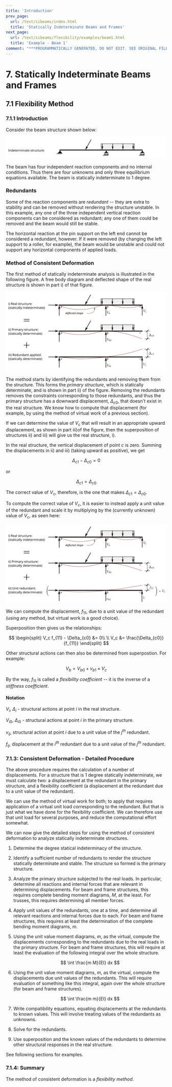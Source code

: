 ```yaml
---
title: 'Introduction'
prev_page:
  url: /text/sibeams/index.html
  title: 'Statically Indeterminate Beams and Frames'
next_page:
  url: /text/sibeams/flexibility/examples/beam1.html
  title: 'Example - Beam 1'
comment: "***PROGRAMMATICALLY GENERATED, DO NOT EDIT. SEE ORIGINAL FILES IN /content***"
---
```

# 7. Statically Indeterminate Beams and Frames
 
## 7.1 Flexibility Method
 
### 7.1.1 Introduction
 
 
Consider the beam structure shown below:

![Figure](../../../..//images/sibeams/flexibility/introduction/consistent-deformation-0.svg)

The beam has four independent reaction components and no internal
conditions.  Thus there are four unknowns and only three equilibrium
equations available.  The beam is statically indeterminate to 1
degree.

### Redundants

Some of the reaction components are _redundant_ -- they are extra to
stability and can be removed without rendering the structure unstable.
In this example, any one of the three independent vertical reaction
components can be considered as redundant; any one of them could be
removed and the beam would still be stable.

The horizontal reaction at the pin support on the left end cannot be
considered a redundant, however.  If it were removed (by changing the
left support to a roller, for example), the beam would be unstable and
could not support any horizontal components of applied loads.

### Method of Consistent Deformation

The first method of statically indeterminate analysis is illustrated
in the following figure.  A free body diagram and deflected shape of
the real structure is shown in part i) of that figure.

![Figure](../../../..//images/sibeams/flexibility/introduction/consistent-deformation-1.svg)
 

The method starts by identifying the redundants and removing them from
the structure.  This forms the _primary structure_, which is
statically determinate, and is shown in part ii) of the figure.
Removing the redundants removes the constraints corresponding to those
redundants, and thus the primary structure has a downward
displacement, $\Delta_{c0}$, that doesn't exist in the real
structure.  We know how to compute that displacement (for example, by
using the method of virtual work of a previous section).

If we can determine the value of $V_c$ that will result in an
appropriate upward displacement, as shown in part iii)of the figure,
then the superposition of structures ii) and iii) will give us the
real structure, i).  

In the real structure, the vertical displacement of point _c_ is zero.
Summing the displacements in ii) and iii) (taking upward as positive),
we get

$$
\Delta_{c1} - \Delta_{c0} = 0
$$

or

$$
\Delta_{c1} = \Delta_{c0}
$$

The correct value of $V_c$, therefore, is the one that makes
$\Delta_{c1} = \Delta_{c0}$.


To compute the correct value of $V_c$, it is easier to
instead apply a unit value of the redundant and scale it by multiplying
by the (currently unknown) value of $V_c$, as seen here:

 ![Figure](../../../..//images/sibeams/flexibility/introduction/consistent-deformation-3.svg)

We can compute the displacement, $f_{11}$, due to a unit value of the
redundant (using any method, but virtual work is a good choice).

Superposition then gives us the relationships:

$$
   \begin{split}
   V_c f_{11} - \Delta_{c0} &= 0\\
   \\
   V_c &= \frac{\Delta_{c0}}{f_{11}}
   \end{split}
$$

Other structural actions can then also be determined from superpostion.
For example:

$$
V_b = V_{b0} + v_{b1}\times V_c
$$

By the way, $f_{11}$ is called a _flexibility coefficient_ -- it is
the inverse of a _stiffness coefficient_.

#### Notation

$V_i$, $\Delta_i$ - structural actions at point $i$ in the real structure.

$V_{i0}$, $\Delta_{i0}$ - structural actions at point $i$ in the primary structure.

$v_{ij}$, structural action at point $i$ due to a unit value of the $j^{th}$ redundant.

$f_{ij}$, displacement at the $i^{th}$ redundant due to a unit value of the $j^{th}$ redundant.

### 7.1.3: Consistent Deformation - Detailed Procedure


The above procedure requires the calculation of a number of
displacements.  For a structure that is 1 degree statically
indeterminate, we must calculate two: a displacement at the redundant
in the primary structure, and a flexibility coefficient (a
displacement at the redundant due to a unit value of the redundant).

We can use the method of virtual work for both; to apply that requires
application of a virtual unit load corresponding to the redundant.
But that is just what we have done for the flexibility coefficient.
We can therefore use that unit load for several purposes, and reduce
the computational effort somewhat.

We can now give the detailed steps for using the method of consistent
deformation to analyze statically indeterminate structures.

1. Determine the degree statical indeterminacy of the structure.

1. Identify a sufficient number of redundants to render the structure
   statically determinate and stable.  The structure so formed is the
   primary structure.

1. Analyze the primary structure subjected to the real loads.  In
   particular, determine all reactions and internal forces that are
   relevant in determining displacements.  For beam and frame
   structures, this requires complete bending moment diagrams, $M$, at
   the least.  For trusses, this requires determining all member
   forces.

1. Apply unit values of the redundants, one at a time, and determine
   all relevant reactions and internal forces due to each.  For beam
   and frame structures, this requires at least the determination of
   the complete bending moment diagrams, $m$.

1. Using the unit value moment diagrams, $m$, as the virtual, compute
   the displacements corresponding to the redundants due to the real
   loads in the primary structure.  For beam and frame structures,
   this will require at least the evaluation of the following integral
   over the whole structure.

   $$
      \int \frac{m M}{EI} dx
   $$
   

1. Using the unit value moment diagrams, $m$, as the virtual, compute
   the displacements due unit values of the redundants.  This will
   require evaluation of something like this integral, again over the
   whole structure (for beam and frame structures).

   $$
      \int \frac{m m}{EI} dx
   $$


1. Write compatibility equations, equating displacements at the
   redundants to known values.  This will involve treating values of
   the redundants as unknowns.

1. Solve for the redundants.

1. Use superposition and the known values of the redundants to
   determine other structural responses in the real structure.

See following sections for examples.


### 7.1.4: Summary

The method of consistent deformation is a _flexibility method_.
